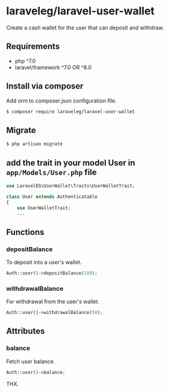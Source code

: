 # laraveleg/laravel-user-wallet
Create a cash wallet for the user that can deposit and withdraw.

## Requirements
- php ^7.0
- laravel/framework ^7.0 OR ^8.0

## Install via composer
Add orm to composer.json configuration file.

```bash
$ composer require laraveleg/laravel-user-wallet
```

## Migrate
```bash
$ php artisan migrate
```

## add the trait in your model User in `app/Models/User.php` file
```php
use LaravelEG\UserWallet\Traits\UserWalletTrait;

class User extends Authenticatable
{
    use UserWalletTrait;
    ...
```

## Functions

### depositBalance
To deposit into a user's wallet.

```php
Auth::user()->depositBalance(100);
```

### withdrawalBalance
For withdrawal from the user's wallet.

```php
Auth::user()->withdrawalBalance(50);
```

## Attributes
### balance
Fetch user balance.

```php
Auth::user()->balance;
```

THX.
